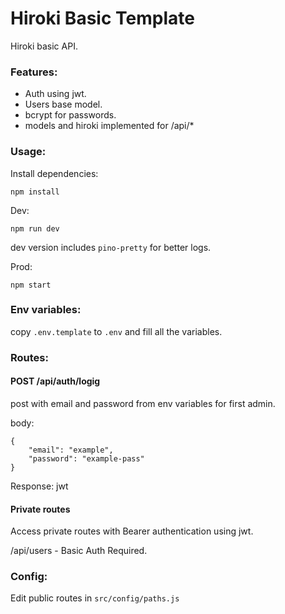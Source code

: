 # Hiroki Basic Template

Hiroki basic API.

### Features:
* Auth using jwt.
* Users base model.
* bcrypt for passwords.
* models and hiroki implemented for /api/*


### Usage:

Install dependencies:
```
npm install
```

Dev:
```
npm run dev
```
dev version includes `pino-pretty` for better logs.

Prod: 
```
npm start
```
### Env variables:
copy `.env.template` to `.env` and fill all the variables.


### Routes:

#### POST /api/auth/logig
post with email and password from env variables for first admin.

body:
```
{
    "email": "example",
    "password": "example-pass"
}
```
Response: jwt

#### Private routes
Access private routes with Bearer authentication using jwt.

/api/users - Basic Auth Required.

### Config:
Edit public routes in `src/config/paths.js`
